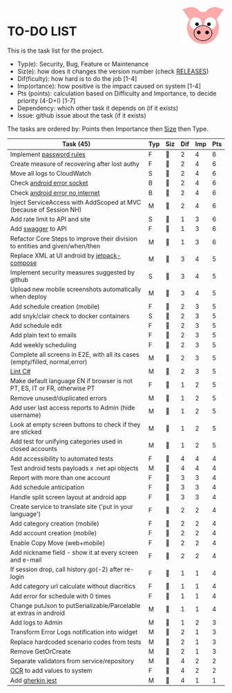 <img src="../site/MVC/Assets/images/pig-on.svg" height="85" align="right"/>

# TO-DO LIST

This is the task list for the project.

- Typ(e): Security, Bug, Feature or Maintenance
- Siz(e): how does it changes the version number (check [RELEASES](RELEASES.md))
- Dif(ficulty): how hard is to do the job \[1-4\]
- Imp(ortance): how positive is the impact caused on system \[1-4\]
- Pts (points): calculation based on Difficulty and Importance, to decide priority (4-D+I) \[1-7\]
- Dependency: which other task it depends on (if it exists)
- Issue: github issue about the task (if it exists)

The tasks are ordered by: Points then Importance then [Size](RELEASES.md#legend) then Type.

| Task (45)                                                                      | Typ | Siz | Dif | Imp | Pts |
| ------------------------------------------------------------------------------ | --- | --- | --- | --- | --- |
| Implement [password rules]                                                     |  F  | 🐑 |  2  |  4  |  6  |
| Create measure of recovering after lost authy                                  |  F  | 🐑 |  2  |  4  |  6  |
| Move all logs to CloudWatch                                                    |  S  | 🐜 |  2  |  4  |  6  |
| Check [android error socket](todo/android-error-socket-closed.log)             |  B  | 🐜 |  2  |  4  |  6  |
| Check [android error no internet](todo/android-error-no-internet.log)          |  B  | 🐜 |  2  |  4  |  6  |
| Inject ServiceAccess with AddScoped at MVC (because of Session NH)             |  M  | 🐜 |  2  |  4  |  6  |
| Add rate limit to API and site                                                 |  S  | 🐳 |  1  |  3  |  6  |
| Add [swagger] to API                                                           |  F  | 🐳 |  1  |  3  |  6  |
| Refactor Core Steps to improve their division to entities and given/when/then  |  M  | 🐑 |  1  |  3  |  6  |
| Replace XML at UI android by [jetpack-compose]                                 |  M  | 🐉 |  3  |  4  |  5  |
| Implement security measures suggested by github                                |  S  | 🐑 |  3  |  4  |  5  |
| Upload new mobile screenshots automatically when deploy                        |  M  | 🐑 |  3  |  4  |  5  |
| Add schedule creation (mobile)                                                 |  F  | 🐉 |  2  |  3  |  5  |
| add snyk/clair check to docker containers                                      |  S  | 🐳 |  2  |  3  |  5  |
| Add schedule edit                                                              |  F  | 🐳 |  2  |  3  |  5  |
| Add plain text to emails                                                       |  F  | 🐳 |  2  |  3  |  5  |
| Add weekly scheduling                                                          |  F  | 🐑 |  2  |  3  |  5  |
| Complete all screens in E2E, with all its cases (empty/filled, normal,error)   |  M  | 🐑 |  2  |  3  |  5  |
| [Lint C#]                                                                      |  M  | 🐜 |  2  |  3  |  5  |
| Make default language EN if browser is not PT, ES, IT or FR, otherwise PT      |  F  | 🐑 |  1  |  2  |  5  |
| Remove unused/duplicated errors                                                |  M  | 🐑 |  1  |  2  |  5  |
| Add user last access reports to Admin (hide username)                          |  M  | 🐑 |  1  |  2  |  5  |
| Look at empty screen buttons to check if they are sticked                      |  M  | 🐜 |  1  |  2  |  5  |
| Add test for unifying categories used in closed accounts                       |  M  | 🐜 |  1  |  2  |  5  |
| Add accessibility to automated tests                                           |  F  | 🐳 |  4  |  4  |  4  |
| Test android tests payloads x .net api objects                                 |  M  | 🐑 |  4  |  4  |  4  |
| Report with more than one account                                              |  F  | 🐉 |  3  |  3  |  4  |
| Add schedule anticipation                                                      |  F  | 🐳 |  3  |  3  |  4  |
| Handle split screen layout at android app                                      |  F  | 🐳 |  3  |  3  |  4  |
| Create service to translate site ('put in your language')                      |  F  | 🐉 |  2  |  2  |  4  |
| Add category creation (mobile)                                                 |  F  | 🐉 |  2  |  2  |  4  |
| Add account creation (mobile)                                                  |  F  | 🐉 |  2  |  2  |  4  |
| Enable Copy Move (web+mobile)                                                  |  F  | 🐳 |  2  |  2  |  4  |
| Add nickname field - show it at every screen and e-mail                        |  F  | 🐳 |  2  |  2  |  4  |
| If session drop, call history.go(-2) after re-login                            |  F  | 🐑 |  1  |  1  |  4  |
| Add category url calculate without diacritics                                  |  F  | 🐑 |  1  |  1  |  4  |
| Add error for schedule with 0 times                                            |  F  | 🐜 |  1  |  1  |  4  |
| Change putJson to putSerializable/Parcelable at extras in android              |  M  | 🐜 |  1  |  1  |  4  |
| Add logs to Admin                                                              |  M  | 🐑 |  1  |  2  |  3  |
| Transform Error Logs notification into widget                                  |  M  | 🐜 |  2  |  1  |  3  |
| Replace hardcoded scenario codes from tests                                    |  M  | 🐜 |  2  |  1  |  3  |
| Remove GetOrCreate                                                             |  M  | 🐜 |  2  |  1  |  3  |
| Separate validators from service/repository                                    |  M  | 🐑 |  4  |  2  |  2  |
| [OCR] to add values to system                                                  |  F  | 🐉 |  4  |  2  |  2  |
| Add [gherkin jest]                                                             |  M  | 🐑 |  4  |  1  |  1  |

[jetpack-compose]: https://developer.android.com/courses/android-basics-compose/course
[password rules]: https://cheatsheetseries.owasp.org/cheatsheets/Authentication_Cheat_Sheet.html#implement-proper-password-strength-controls
[gherkin jest]: https://www.npmjs.com/package/gherkin-jest
[Lint C#]: https://medium.com/@michaelparkerdev/linting-c-in-2019-stylecop-sonar-resharper-and-roslyn-73e88af57ebd
[OCR]: https://developers.google.com/ml-kit/vision/text-recognition/android
[swagger]: https://learn.microsoft.com/en-us/aspnet/core/tutorials/web-api-help-pages-using-swagger?view=aspnetcore-8.0
